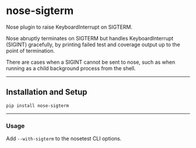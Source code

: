 # nose-sigterm

Nose plugin to raise KeyboardInterrupt on SIGTERM.

Nose abruptly terminates on SIGTERM but handles KeyboardInterrupt (SIGINT)
gracefully, by printing failed test and coverage output up to the point of
termination.

There are cases when a SIGINT cannot be sent to nose, such as when running
as a child background process from the shell.

---

## Installation and Setup

`pip install nose-sigterm`

---

### Usage

Add `--with-sigterm` to the nosetest CLI options.
